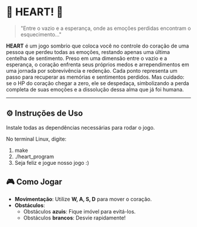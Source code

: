 # 💜 HEART! 💜

> "Entre o vazio e a esperança, onde as emoções perdidas encontram o esquecimento..."

**HEART** é um jogo sombrio que coloca você no controle do coração de uma pessoa que perdeu todas as emoções, restando apenas uma última centelha de sentimento. Preso em uma dimensão entre o vazio e a esperança, o coração enfrenta seus próprios medos e arrependimentos em uma jornada por sobrevivência e redenção. Cada ponto representa um passo para recuperar as memórias e sentimentos perdidos. Mas cuidado: se o HP do coração chegar a zero, ele se despedaça, simbolizando a perda completa de suas emoções e a dissolução dessa alma que já foi humana.

---

## ⚙️ Instruções de Uso

Instale todas as dependências necessárias para rodar o jogo.

No terminal Linux, digite:

1. make
2. ./heart_program
3. Seja feliz e jogue nosso jogo :)

## 🎮 Como Jogar

- **Movimentação**: Utilize **W, A, S, D** para mover o coração.
- **Obstáculos**:
  - Obstáculos **azuis**: Fique imóvel para evitá-los.
  - Obstáculos **brancos**: Desvie rapidamente!
